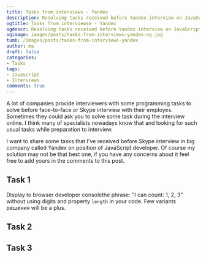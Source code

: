 ```yaml
---
title: Tasks from interviews - Yandex
description: Resolving tasks received before Yandex interview on JavaScript developer position.
ogtitle: Tasks from interviewsи - Yandex
ogdescr: Resolving tasks received before Yandex interview on JavaScript developer position.
ogimage: images/posts/tasks-from-interviews-yandex-og.jpg
tumb: /images/posts/tasks-from-interviews-yandex
author: me
draft: false
categories:
- Tasks
tags:
- JavaScript
- Interviews
comments: true
---
```

A lot of companies provide interviewers with some programming tasks to solve before face-to-face or Skype interview with their employes. Sometimes they could ask you to solve some task during the interview online. I think many of specialists nowadays know that and looking for such usual tasks while preparation to interview.

I want to share some tasks that I've received before Skype interview in big company called Yandex on position of JavaScript developer. Of course my solution may not be that best one, if you have any concerns about it feel free to add yours in the comments to this post.

## Task 1
Display to browser developer consolethe phrase: "I can count: 1, 2, 3" without using digits and property `length` in your code. Few variants решения will be a plus.

## Task 2

## Task 3
